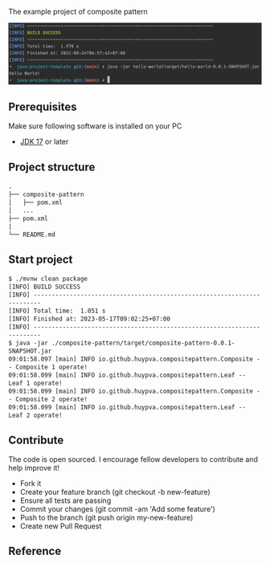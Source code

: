 The example project of composite pattern

<div align="center">
    <img src="./assets/images/hello_world.png"/>
</div>

## Prerequisites
Make sure following software is installed on your PC
- [JDK 17](https://www.oracle.com/java/technologies/downloads/#java17) or later

## Project structure
```
.
├── composite-pattern
│   ├── pom.xml
│   ...
├── pom.xml
|
└── README.md
```

## Start project

```shell
$ ./mvnw clean package
[INFO] BUILD SUCCESS
[INFO] ------------------------------------------------------------------------
[INFO] Total time:  1.051 s
[INFO] Finished at: 2023-05-17T09:02:25+07:00
[INFO] ------------------------------------------------------------------------
$ java -jar ./composite-pattern/target/composite-pattern-0.0.1-SNAPSHOT.jar
09:01:58.097 [main] INFO io.github.huypva.compositepattern.Composite -- Composite 1 operate!
09:01:58.099 [main] INFO io.github.huypva.compositepattern.Leaf -- Leaf 1 operate!
09:01:58.099 [main] INFO io.github.huypva.compositepattern.Composite -- Composite 2 operate!
09:01:58.099 [main] INFO io.github.huypva.compositepattern.Leaf -- Leaf 2 operate!
```

## Contribute
The code is open sourced. I encourage fellow developers to contribute and help improve it!

- Fork it
- Create your feature branch (git checkout -b new-feature)
- Ensure all tests are passing
- Commit your changes (git commit -am 'Add some feature')
- Push to the branch (git push origin my-new-feature)
- Create new Pull Request

## Reference